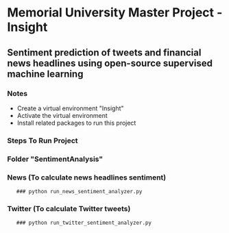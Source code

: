 # Memorial University Master Project - Insight
## Sentiment prediction of tweets and financial news headlines using open-source supervised machine learning

### Notes
   - Create a virtual environment "Insight"
   - Activate the virtual environment 
   - Install related packages to run this project

### Steps To Run Project

### Folder "SentimentAnalysis"

   ### News (To calculate news headlines sentiment)
       ### python run_news_sentiment_analyzer.py
       
   ### Twitter (To calculate Twitter tweets)
       ### python run_twitter_sentiment_analyzer.py

